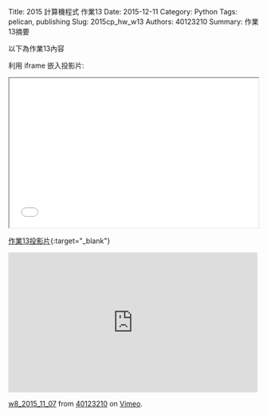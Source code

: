 Title: 2015 計算機程式 作業13
Date: 2015-12-11
Category: Python
Tags: pelican, publishing
Slug: 2015cp_hw_w13
Authors: 40123210
Summary: 作業13摘要

以下為作業13內容

利用 iframe 嵌入投影片:

<iframe src="40123210_cp_w13_p.html" width="500" height="300"></iframe>

[作業13投影片](40123210_cp_w13_p.html){:target="_blank"}


<iframe src="https://player.vimeo.com/video/144952509" width="500" height="281" frameborder="0" webkitallowfullscreen mozallowfullscreen allowfullscreen></iframe> <p><a href="https://vimeo.com/144952509">w8_2015_11_07</a> from <a href="https://vimeo.com/user40881402">40123210</a> on <a href="https://vimeo.com">Vimeo</a>.</p>
